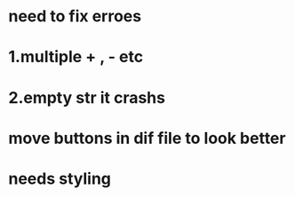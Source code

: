 # need to fix erroes
# 1.multiple + , - etc 
# 2.empty str it crashs

# move buttons in dif file to look better

# needs styling 